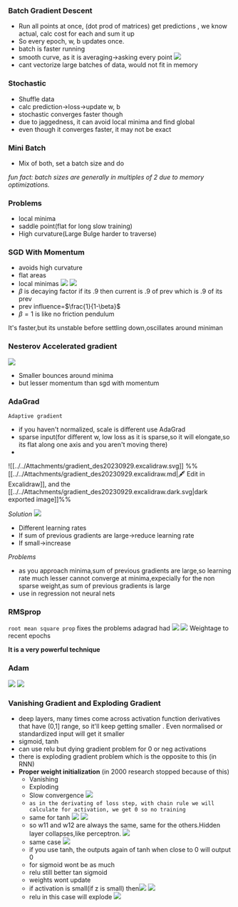 ### Batch Gradient Descent

- Run all points at once, (dot prod of matrices) get predictions , we know actual, calc cost for each and sum it up
- So every epoch, w, b updates once.
- batch is faster running
- smooth curve, as it is averaging->asking every point
 ![](../../Attachments/gradient_des-20230924.png)
 - cant vectorize large batches of data, would not fit in memory

### Stochastic

- Shuffle data
- calc prediction->loss->update w, b
- stochastic converges faster though
- due to jaggedness, it can avoid local minima and find global
- even though it converges faster, it may not be exact

### Mini Batch
- Mix of both, set a batch size and do


*fun fact: batch sizes are generally in multiples of 2 due to memory optimizations.*


### Problems
- local minima
- saddle point(flat for long slow training)
- High curvature(Large Bulge harder to traverse)


### SGD With Momentum
- avoids high curvature
- flat areas
- local minimas
![](../../Attachments/gradient_des-20230929.png)
![](../../Attachments/gradient_des-20230929-10.png)
- $\beta$  is decaying factor if its .9 then current is .9 of prev which is .9 of its prev
-  prev influence=$\frac{1}{1-\beta}$
-  $\beta=1$ is like no friction pendulum

It's faster,but its unstable before settling down,oscillates around miniman

### Nesterov Accelerated gradient
![](../../Attachments/gradient_des-20230929-9.png)
- Smaller bounces around minima
- but lesser momentum than sgd with momentum
### AdaGrad
`Adaptive gradient`

- if you haven't normalized, scale is different use AdaGrad
- sparse input(for different w, low loss as it is sparse,so it will elongate,so its flat along one axis and you aren't moving there)
- 
![[../../Attachments/gradient_des20230929.excalidraw.svg]]
%%[[../../Attachments/gradient_des20230929.excalidraw.md|🖋 Edit in Excalidraw]], and the [[../../Attachments/gradient_des20230929.excalidraw.dark.svg|dark exported image]]%%

*Solution*
![](../../Attachments/gradient_des-20230929-4.png)
- Different learning rates
- If sum of previous gradients are large->reduce learning rate
- If small->increase

*Problems*
- as you approach minima,sum of previous gradients are large,so learning rate much lesser cannot converge at minima,expecially for the non sparse weight,as sum of previous gradients is large
- use in regression not neural nets


### RMSprop
`root mean square prop`
fixes the problems adagrad had
![](../../Attachments/gradient_des-20230929-6.png)
![](../../Attachments/gradient_des-20230929-11.png)
Weightage to recent epochs

**It is a very powerful technique**

### Adam
![](../../Attachments/gradient_des-20230929-7.png)
![](../../Attachments/gradient_des-20230929-8.png)
 
### Vanishing Gradient and Exploding Gradient 
- deep layers, many times come across activation function derivatives that have (0,1] range, so it'll keep getting smaller . Even normalised or standardized input will get it smaller
- sigmoid, tanh
- can use relu but dying gradient problem for 0 or neg activations
- there is exploding gradient problem which is the opposite to this (in RNN)
- **Proper weight initialization** (in 2000 research stopped because of this)
	- Vanishing
	- Exploding
	- Slow convergence
	![](../../Attachments/gradient_des-20230929-14.png)
	- `as in the derivating of loss step, with chain rule we will calculate for activation, we get 0 so no training`
	- same for tanh
	![](../../Attachments/gradient_des-20230929-15.png)
	![](../../Attachments/gradient_des-20230929-16.png)
	- so w11 and w12 are always the same, same for the others.Hidden layer collapses,like perceptron.
	![](../../Attachments/gradient_des-20230929-17.png)
	- same case
	![](../../Attachments/gradient_des-20230929-18.png)
	-  if you use tanh, the outputs again of tanh when close to 0 will output 0
	- for sigmoid wont be as much
	- relu still better tan sigmoid
	- weights wont update
	- if activation is small(if z is small) then![](../../Attachments/gradient_des-20230929-21.png) 
	![](../../Attachments/gradient_des-20230929-20.png)
	- relu in this case will explode
	![](../../Attachments/gradient_des-20230929-12.png)
	





